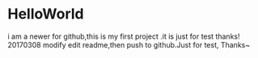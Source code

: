 # HelloWorld
 i am a newer for github,this is my first project .it is just for test 
 thanks!
20170308 modify 
edit readme,then push to github.Just for test, Thanks~